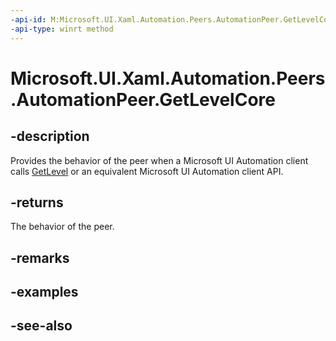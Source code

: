 ```yaml
---
-api-id: M:Microsoft.UI.Xaml.Automation.Peers.AutomationPeer.GetLevelCore
-api-type: winrt method
---
```


<!-- Method syntax
virtual protected int GetLevelCore()
-->

# Microsoft.UI.Xaml.Automation.Peers.AutomationPeer.GetLevelCore

## -description
Provides the behavior of the peer when a Microsoft UI Automation client calls [GetLevel](automationpeer_getlevel_533003345.md) or an equivalent Microsoft UI Automation client API.

## -returns
The behavior of the peer.

## -remarks

## -examples

## -see-also
